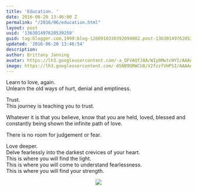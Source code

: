 ```yaml
---
title: 'Education. '
date: 2016-06-20 13:46:00 Z
permalink: "/2016/06/education.html"
layout: post
uuid: '136301497620539259'
guid: tag:blogger.com,1999:blog-1260910330392094082.post-136301497620539259
updated: '2016-06-20 13:46:54'
description: 
author: Brittany Janning
avatar: https://lh3.googleusercontent.com/-a_QFVAQfJ8A/WIy0MwtcNYI/AAAAAAAAAYU/MjTQjocbF6Q/s640/IMG_20170126_093835_269.jpg
image: https://lh3.googleusercontent.com/-65NB9QRWCU8/V2fzzfVHPSI/AAAAAAAAAP8/5CsPmXnUIvo/s640/20160505_191052.jpg
---
```


<div class="css-full-post-content js-full-post-content">
<p dir="ltr">Learn to love, again.<br>Unlearn the old ways of hurt, denial and emptiness.</p><p dir="ltr">Trust.<br>This journey is teaching you to trust.</p><p dir="ltr">Whatever it is that you believe, know that you are held, loved, blessed and constantly being shown the infinite path of love.</p><p dir="ltr">There is no room for judgement or fear.</p><p dir="ltr">Love deeper.<br>Delve fearlessly into the darkest crevices of your heart.<br>This is where you will find the light.<br>This is where you will come to understand fearlessness. <br>This is where you will find your strength.<br></p><div class="separator" style="clear: both; text-align: center;"> <a href="https://lh3.googleusercontent.com/-65NB9QRWCU8/V2fzzfVHPSI/AAAAAAAAAP8/5CsPmXnUIvo/s1600/20160505_191052.jpg" imageanchor="1" style="margin-left: 1em; margin-right: 1em;"> <img border="0" src="https://lh3.googleusercontent.com/-65NB9QRWCU8/V2fzzfVHPSI/AAAAAAAAAP8/5CsPmXnUIvo/s640/20160505_191052.jpg"> </a> </div>
</div>
